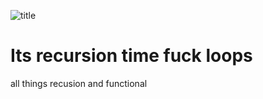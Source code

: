 ![title](https://github.com/cmdline-batchelor/recursion/master/img/infinite-mirror.png)

# Its recursion time fuck loops

all things recusion  and functional

